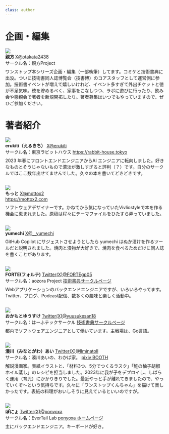 ```yaml
---
class: author
---
```

# 企画・編集

<div class="author-profile">
    <img src="images/oyakata.jpg">
    <div>
        <div>
            <b>親方 </b>
            <a href="https://twitter.com/oyakata2438">X@otakata2438</a>
        </div>
        <div>
            サークル名：親方Project
        </div>
    </div>
</div>
<p style="margin-top: 0.5em; margin-bottom: 2em;">
ワンストップ本シリーズ企画・編集（一部執筆）してます。コミケと技術書典に出没。ついに技術書同人誌博覧会（技書博）のコアスタッフとして運営側に参加。技術書イベントが増えて嬉しいけれど、イベント多すぎて外出チケットと徳が不足気味。徳を貯めるべく、家事をこなしつつ、ラボに遊びに行ったり、飲み会や懇親会で著者を新規開拓したり。著者募集はいつでもやっていますので、ぜひご参加ください。
</p>

# 著者紹介

<div class="author-profile">
    <img src="images/erukiti-icon.png">
    <div>
        <div>
            <b>erukiti（えるきち）</b>
            <a href="https://twitter.com/erukiti">X@erukiti</a>
        </div>
        <div>
            サークル名：東京ラビットハウス
            <a href="https://rabbit-house.tokyo">https://rabbit-house.tokyo</a>
        </div>
    </div>
</div>
<p style="margin-top: 0.5em; margin-bottom: 2em;">
2023 年春にフロントエンドエンジニアからAI エンジニアに転向しました。好きなものとそうじゃないもので濃淡が激しすぎると評判（？）です。自分のサークルではここ数年出せてませんでした。久々の本を書いてどきどきです。
</p>

<div class="author-profile">
    <img src="images/mottox2-icon.jpeg">
    <div>
        <div>
            <b>もっと</b>
            <a href="https://twitter.com/mottox2">X@mottox2</a>
        </div>
        <div>
          <a href="https://twitter.com/mottox2">https://mottox2.com</a>
        </div>
    </div>
</div>
<p style="margin-top: 0.5em; margin-bottom: 2em;">
ソフトウェアデザイナーです。かねてから気になっていたVivliostyleで本を作る機会に恵まれました。原稿は程々にテーマファイルをひたすら弄っていました。
</p>


<div class="author-profile">
    <img src="images/yumechi_400x400.jpg">
    <div>
        <div>
            <b>yumechi</b>
            <a href="https://twitter.com/__yumechi">X@__yumechi</a>
        </div>
    </div>
</div>
<p style="margin-top: 0.5em; margin-bottom: 2em;">
GitHub Copilot にサジェストさせようとしたら yumechi はぬか漬けを作るツールだと説明されました。焼肉と漬物が大好きで、焼肉を食べるためだけに同人誌を書くことがあります。
</p>

<div class="author-profile">
    <img src="images/FORTE.jpg">
    <div>
        <div>
            <b>FORTE(フォルテ)</b>
            <a href="https://x.com/FORTEgp05">Twitter(X)@FORTEgp05</a>
        </div>
        <div>
            サークル名：aozora Project
            <a href="https://techbookfest.org/organization/30860006">技術書典サークルページ</a>
        </div>
    </div>
</div>
<p style="margin-top: 0.5em; margin-bottom: 2em;">
Webアプリケーションのバックエンドエンジニアですが、いろいろやってます。Twitter、ブログ、Podcast配信、数多くの趣味と楽しく活動中。
</p>

<div class="author-profile">
    <img src="images/yuusukesan_400_400.png">
    <div>
        <div>
            <b>おかもとゆうすけ</b>
            <a href="https://x.com/yuusukesan18">Twitter(X)@yuusukesan18</a>
        </div>
        <div>
            サークル名：はーふテックサークル
            <a href="https://techbookfest.org/organization/7pj05qVaGLL0f2HHhJGZzk">技術書典サークルページ</a>
        </div>
    </div>
</div>
<p style="margin-top: 0.5em; margin-bottom: 2em;">
都内でソフトウェアエンジニアとして働いています。主戦場は、Go言語。
</p>

<div class="author-profile">
    <img src="images/llminatoll-icon.jpg">
    <div>
        <div>
            <b>湊川（みなとがわ）あい</b>
            <a href="https://x.com/llminatoll/">Twitter(X)@llminatoll</a>
        </div>
        <div>
            サークル名：湊川あいの、わかば家。
            <a href="https://llminatoll.booth.pm/">pixiv BOOTH</a>
        </div>
    </div>
</div>
<p style="margin-top: 0.5em; margin-bottom: 2em;">
解説漫画家。表紙イラストと、「材料3つ、5分でつくるラスク」「鮭の柚子胡椒ホイル蒸し」のレシピを担当しました。2023年に我が子をデプロイし、しばらく運用（育児）にかかりきりでした。最近やっと手が離れてきましたので、やっていくぞ〜という気持ちです。久々に「ワンストップくんちゃん」を描けて楽しかったです。表紙の料理がおいしそうに見えているといいのですが。
</p>

<div class="author-profile">
    <img src="images/ponyoxa_icon.png">
    <div>
        <div>
            <b>ぽにょ</b>
            <a href="https://x.com/ponyoxa/">Twitter(X)@ponyoxa</a>
        </div>
        <div>
            サークル名：EverTail Lab
            <a href="https://ponyoxa.com/circle">ponyoxa ホームページ</a>
        </div>
    </div>
</div>
<p style="margin-top: 0.5em; margin-bottom: 2em;">
主にバックエンドエンジニア。キーボードが好き。
</p>

<!-- ページ数調整 -->
<br />
<br />
<br />
<br />
<br />
<br />
<br />
<br />
<br />
<br />
